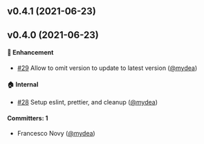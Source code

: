 ## v0.4.1 (2021-06-23)

## v0.4.0 (2021-06-23)

#### :rocket: Enhancement
* [#29](https://github.com/mydea/yarn-update-dependency/pull/29) Allow to omit version to update to latest version ([@mydea](https://github.com/mydea))

#### :house: Internal
* [#28](https://github.com/mydea/yarn-update-dependency/pull/28) Setup eslint, prettier, and cleanup ([@mydea](https://github.com/mydea))

#### Committers: 1
- Francesco Novy ([@mydea](https://github.com/mydea))

